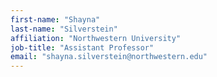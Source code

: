 ```yaml
---
first-name: "Shayna"
last-name: "Silverstein"
affiliation: "Northwestern University"
job-title: "Assistant Professor"
email: "shayna.silverstein@northwestern.edu"
---
```

